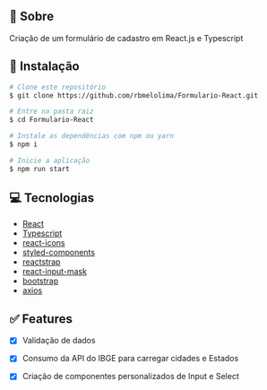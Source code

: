 ## :page_facing_up: Sobre
Criação de um formulário de cadastro em React.js e Typescript

## :hammer: Instalação
```bash
# Clone este repositório
$ git clone https://github.com/rbmelolima/Formulario-React.git

# Entre na pasta raiz
$ cd Formulario-React

# Instale as dependências com npm ou yarn
$ npm i

# Inicie a aplicação
$ npm run start
```

## :computer: Tecnologias
- [React](https://pt-br.reactjs.org/)
- [Typescript](https://pt-br.reactjs.org/)
- [react-icons](https://react-icons.github.io/react-icons/)
- [styled-components](https://styled-components.com/)
- [reactstrap](https://reactstrap.github.io/)
- [react-input-mask](https://www.npmjs.com/package/react-input-mask)
- [bootstrap](https://getbootstrap.com/)
- [axios](https://github.com/axios/axios)


## :white_check_mark: Features
- [X] Validação de dados
- [X] Consumo da API do IBGE para carregar cidades e Estados
- [X] Criação de componentes personalizados de Input e Select

